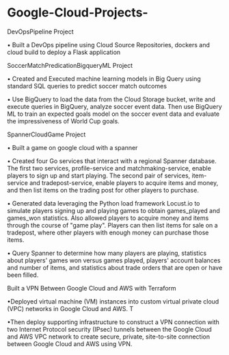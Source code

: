 # Google-Cloud-Projects-

DevOpsPipeline Project

•	Built a DevOps pipeline using Cloud Source Repositories, dockers and cloud build to deploy a Flask application

SoccerMatchPredicationBigqueryML Project

•	Created and Executed machine learning models in Big Query using standard SQL queries to predict soccer match outcomes

•	Use BigQuery to load the data from the Cloud Storage bucket, write and execute queries in BigQuery, analyze soccer event data. Then use BigQuery ML to train an expected goals model on the soccer event data and evaluate the impressiveness of World Cup goals.

SpannerCloudGame Project

•	Built a game on google cloud with a spanner

•	Created four Go services that interact with a regional Spanner database. The first two services, profile-service and matchmaking-service, enable players to sign up and start playing. The second pair of services, item-service and tradepost-service, enable players to acquire items and money, and then list items on the trading post for other players to purchase.

•	Generated data leveraging the Python load framework Locust.io to simulate players signing up and playing games to obtain games_played and games_won statistics. Also allowed players to acquire money and items through the course of "game play". Players can then list items for sale on a tradepost, where other players with enough money can purchase those items.

•	Query Spanner to determine how many players are playing, statistics about players' games won versus games played, players' account balances and number of items, and statistics about trade orders that are open or have been filled.

Built a VPN Between Google Cloud and AWS with Terraform

•Deployed virtual machine (VM) instances into custom virtual private cloud (VPC) networks in Google Cloud and AWS. T

•Then deploy supporting infrastructure to construct a VPN connection with two Internet Protocol security (IPsec) tunnels between the Google Cloud and AWS VPC network to create  secure, private, site-to-site connection between Google Cloud and AWS using VPN.




